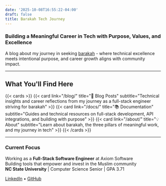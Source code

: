 ```yaml
---
date: '2025-10-08T16:55:22-04:00'
draft: false
title: Barakah Tech Journey
---
```


### Building a Meaningful Career in Tech with Purpose, Values, and Excellence

A blog about my journey in seeking [barakah](/about/) - where technical excellence meets intentional purpose, and career growth aligns with community impact.

---

## What You'll Find Here

{{< cards >}}
  {{< card link="/blog/" title="📝 Blog Posts" subtitle="Technical insights and career reflections from my journey as a full-stack engineer striving for barakah" >}}
  {{< card link="/docs/" title="📚 Documentation" subtitle="Guides and technical resources on full-stack development, API integrations, and building with purpose" >}}
  {{< card link="/about/" title="💡 About" subtitle="Learn about barakah, the three pillars of meaningful work, and my journey in tech" >}}
{{< /cards >}}

---

### Current Focus

Working as a **Full-Stack Software Engineer** at Axiom Software  
Building tools that empower and invest in the Muslim community  
**NC State University** | Computer Science Senior | GPA 3.71

[LinkedIn](https://linkedin.com/in/malik-wensman/) • [GitHub](https://github.com/mdw223)
